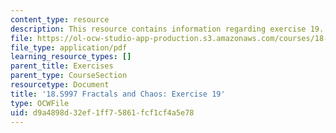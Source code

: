 ```yaml
---
content_type: resource
description: This resource contains information regarding exercise 19.
file: https://ol-ocw-studio-app-production.s3.amazonaws.com/courses/18-s997-introduction-to-matlab-programming-fall-2011/d9a4898d32ef1ff75861fcf1cf4a5e78_MIT18_S997F11_Exercise_19.pdf
file_type: application/pdf
learning_resource_types: []
parent_title: Exercises
parent_type: CourseSection
resourcetype: Document
title: '18.S997 Fractals and Chaos: Exercise 19'
type: OCWFile
uid: d9a4898d-32ef-1ff7-5861-fcf1cf4a5e78
---
```

